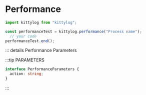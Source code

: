 # Performance

```js
import kittylog from "kittylog";

const performanceTest = kittylog.performance("Process name");
  // your code
performanceTest.end();
```

::: details Performance Parameters

:::tip PARAMETERS

```ts
interface PerformanceParameters {
  action: string;
}
```

:::
